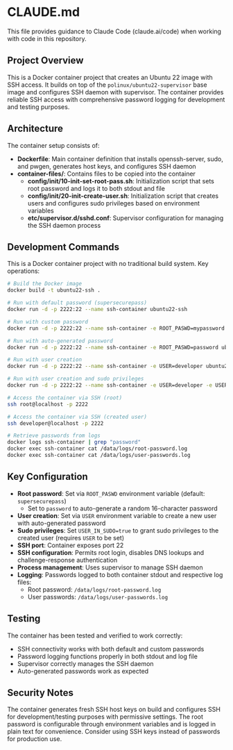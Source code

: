 # CLAUDE.md

This file provides guidance to Claude Code (claude.ai/code) when working with code in this repository.

## Project Overview

This is a Docker container project that creates an Ubuntu 22 image with SSH access. It builds on top of the `polinux/ubuntu22-supervisor` base image and configures SSH daemon with supervisor. The container provides reliable SSH access with comprehensive password logging for development and testing purposes.

## Architecture

The container setup consists of:

- **Dockerfile**: Main container definition that installs openssh-server, sudo, and pwgen, generates host keys, and configures SSH daemon
- **container-files/**: Contains files to be copied into the container
  - **config/init/10-init-set-root-pass.sh**: Initialization script that sets root password and logs it to both stdout and file
  - **config/init/20-init-create-user.sh**: Initialization script that creates users and configures sudo privileges based on environment variables
  - **etc/supervisor.d/sshd.conf**: Supervisor configuration for managing the SSH daemon process

## Development Commands

This is a Docker container project with no traditional build system. Key operations:

```bash
# Build the Docker image
docker build -t ubuntu22-ssh .

# Run with default password (supersecurepass)
docker run -d -p 2222:22 --name ssh-container ubuntu22-ssh

# Run with custom password
docker run -d -p 2222:22 --name ssh-container -e ROOT_PASWD=mypassword ubuntu22-ssh

# Run with auto-generated password
docker run -d -p 2222:22 --name ssh-container -e ROOT_PASWD=password ubuntu22-ssh

# Run with user creation
docker run -d -p 2222:22 --name ssh-container -e USER=developer ubuntu22-ssh

# Run with user creation and sudo privileges
docker run -d -p 2222:22 --name ssh-container -e USER=developer -e USER_IN_SUDO=true ubuntu22-ssh

# Access the container via SSH (root)
ssh root@localhost -p 2222

# Access the container via SSH (created user)
ssh developer@localhost -p 2222

# Retrieve passwords from logs
docker logs ssh-container | grep "password"
docker exec ssh-container cat /data/logs/root-password.log
docker exec ssh-container cat /data/logs/user-passwords.log
```

## Key Configuration

- **Root password**: Set via `ROOT_PASWD` environment variable (default: `supersecurepass`)
  - Set to `password` to auto-generate a random 16-character password
- **User creation**: Set via `USER` environment variable to create a new user with auto-generated password
- **Sudo privileges**: Set `USER_IN_SUDO=true` to grant sudo privileges to the created user (requires `USER` to be set)
- **SSH port**: Container exposes port 22
- **SSH configuration**: Permits root login, disables DNS lookups and challenge-response authentication
- **Process management**: Uses supervisor to manage SSH daemon
- **Logging**: Passwords logged to both container stdout and respective log files:
  - Root password: `/data/logs/root-password.log`
  - User passwords: `/data/logs/user-passwords.log`

## Testing

The container has been tested and verified to work correctly:
- SSH connectivity works with both default and custom passwords
- Password logging functions properly in both stdout and log file
- Supervisor correctly manages the SSH daemon
- Auto-generated passwords work as expected

## Security Notes

The container generates fresh SSH host keys on build and configures SSH for development/testing purposes with permissive settings. The root password is configurable through environment variables and is logged in plain text for convenience. Consider using SSH keys instead of passwords for production use.